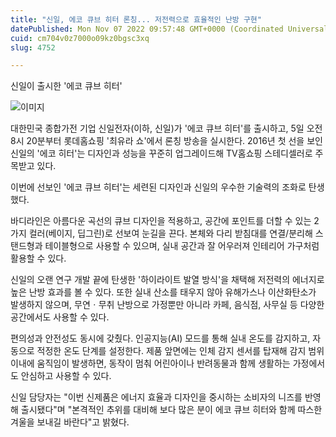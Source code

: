 ```yaml
---
title: "신일, 에코 큐브 히터 론칭... 저전력으로 효율적인 난방 구현"
datePublished: Mon Nov 07 2022 09:57:48 GMT+0000 (Coordinated Universal Time)
cuid: cm704v0z7000o09kz0bgsc3xq
slug: 4752

---
```



신일이 출시한 '에코 큐브 히터'

![이미지](https://cdn.hashnode.com/res/hashnode/image/upload/v1739257251279/6dc36b82-afc5-4a28-a38c-2d23c5b575d3.jpeg)

대한민국 종합가전 기업 신일전자(이하, 신일)가 '에코 큐브 히터'를 출시하고, 5일 오전 8시 20분부터 롯데홈쇼핑 '최유라 쇼'에서 론칭 방송을 실시한다. 2016년 첫 선을 보인 신일의 '에코 히터'는 디자인과 성능을 꾸준히 업그레이드해 TV홈쇼핑 스테디셀러로 주목받고 있다.

이번에 선보인 '에코 큐브 히터'는 세련된 디자인과 신일의 우수한 기술력의 조화로 탄생했다.

바디라인은 아름다운 곡선의 큐브 디자인을 적용하고, 공간에 포인트를 더할 수 있는 2가지 컬러(베이지, 딥그린)로 선보여 눈길을 끈다. 본체와 다리 받침대를 연결/분리해 스탠드형과 테이블형으로 사용할 수 있으며, 실내 공간과 잘 어우러져 인테리어 가구처럼 활용할 수 있다.

신일의 오랜 연구 개발 끝에 탄생한 '하이라이트 발열 방식'을 채택해 저전력의 에너지로 높은 난방 효과를 볼 수 있다. 또한 실내 산소를 태우지 않아 유해가스나 이산화탄소가 발생하지 않으며, 무연ㆍ무취 난방으로 가정뿐만 아니라 카페, 음식점, 사무실 등 다양한 공간에서도 사용할 수 있다.

편의성과 안전성도 동시에 갖췄다. 인공지능(AI) 모드를 통해 실내 온도를 감지하고, 자동으로 적정한 온도 단계를 설정한다. 제품 앞면에는 인체 감지 센서를 탑재해 감지 범위 이내에 움직임이 발생하면, 동작이 멈춰 어린아이나 반려동물과 함께 생활하는 가정에서도 안심하고 사용할 수 있다.

신일 담당자는 "이번 신제품은 에너지 효율과 디자인을 중시하는 소비자의 니즈를 반영해 출시됐다"며 "본격적인 추위를 대비해 보다 많은 분이 에코 큐브 히터와 함께 따스한 겨울을 보내길 바란다"고 밝혔다.